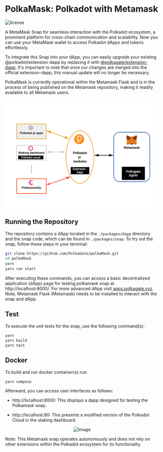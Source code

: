 # PolkaMask: Polkadot with Metamask
![license](https://img.shields.io/badge/License-Apache%202.0-blue?logo=apache&style=flat-square)


 A MetaMask Snap for seamless interaction with the Polkadot ecosystem, a prominent platform for cross-chain communication and scalability. Now you can use your MetaMask wallet to access Polkadot dApps and tokens effortlessly.

To integrate this Snap into your dApp, you can easily upgrade your existing @polkadot/extension-dapp by replacing it with [@polkagate/extension-dapp](https://www.npmjs.com/package/@polkagate/extension-dapp). It's important to note that once our changes are merged into the official extension-dapp, this manual update will no longer be necessary.

PolkaMask is currently operational within the Metamask Flask and is in the process of being published on the Metamask repository, making it readily available to all Metamask users.

<p align="center">
  <img src="https://raw.githubusercontent.com/Nick-1979/PolkadotJsPlusPictures/main/polkagate/polkamask%20small.bmp" alt="Image" width="600" />
</p>

## Running the Repository

The repository contains a  dApp located in the `./packages/dapp` directory and the snap code, which can be found in `./packages/snap`. To try out the snap, follow these steps in your terminal:

```bash
git clone https://github.com/PolkaGate/polkaMask.git
cd polkaMask
yarn
yarn run start
```

After executing these commands, you can access a basic decentralized application (dApp) page for testing polkamask snap at http://localhost:8000/. For more advanced dApp visit [apps.polkagate.xyz](apps.polkagate.xyz). Note, Metamask Flask (Metamask) needs to be installed to interact with the snap and dApp.

## Test
To execute the unit tests for the snap, use the following command(s):

```
yarn
yarn build
yarn test
```

## Docker

To build and run docker container(s) run:

```
yarn compose
```
Afterward, you can access user interfaces as follows:

- http://localhost:8000: This displays a dapp designed for testing the Polkamask snap.

- http://localhost:80: This presents a modified version of the Polkadot Cloud in the staking dashboard.



<p align="center">
  <img src="https://raw.githubusercontent.com/PolkaGate/polkaMask/main/docs/images/simpleTransfer.png" alt="Image" width="1000" />
</p>


Note: This Metamask snap operates autonomously and does not rely on other extensions within the Polkadot ecosystem for its functionality.